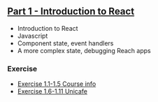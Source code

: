 ## [Part 1 - Introduction to React](https://fullstackopen.com/en/part1)
- Introduction to React
- Javascript
- Component state, event handlers
- A more complex state, debugging Reach apps

### Exercise
* [Exercise 1.1-1.5 Course info](https://github.com/owenip/full-stack-open/tree/main/Part1/courseinfo)
* [Exercise 1.6-1.11 Unicafe](https://github.com/owenip/full-stack-open/tree/main/Part1/unicafe)